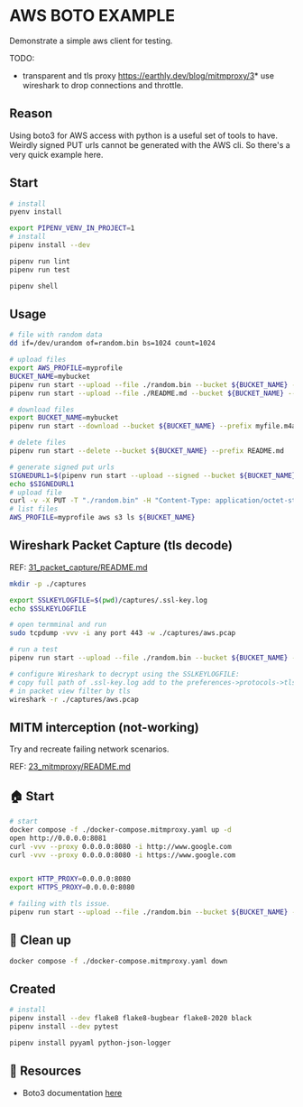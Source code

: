 # AWS BOTO EXAMPLE

Demonstrate a simple aws client for testing.  

TODO:

* transparent and tls proxy https://earthly.dev/blog/mitmproxy/3* use wireshark to drop connections and throttle.

## Reason

Using boto3 for AWS access with python is a useful set of tools to have.  
Weirdly signed PUT urls cannot be generated with the AWS cli.  So there's a very quick example here.  

## Start

```sh
# install
pyenv install

export PIPENV_VENV_IN_PROJECT=1
# install
pipenv install --dev

pipenv run lint
pipenv run test

pipenv shell
```

## Usage

```sh
# file with random data
dd if=/dev/urandom of=random.bin bs=1024 count=1024

# upload files
export AWS_PROFILE=myprofile
BUCKET_NAME=mybucket
pipenv run start --upload --file ./random.bin --bucket ${BUCKET_NAME} --prefix random.bin            
pipenv run start --upload --file ./README.md --bucket ${BUCKET_NAME} --prefix README.md 

# download files
export BUCKET_NAME=mybucket
pipenv run start --download --bucket ${BUCKET_NAME} --prefix myfile.m4a --file ./myfile.m4a      

# delete files
pipenv run start --delete --bucket ${BUCKET_NAME} --prefix README.md

# generate signed put urls 
SIGNEDURL1=$(pipenv run start --upload --signed --bucket ${BUCKET_NAME} --prefix random4.bin | jq -r -s '.[].url' | grep https --color=no)
echo $SIGNEDURL1
# upload file
curl -v -X PUT -T "./random.bin" -H "Content-Type: application/octet-stream" $SIGNEDURL1
# list files
AWS_PROFILE=myprofile aws s3 ls ${BUCKET_NAME}
```

## Wireshark Packet Capture (tls decode)

REF: [31_packet_capture/README.md](https://github.com/chrisguest75/sysadmin_examples/blob/master/31_packet_capture/README.md)  

```sh
mkdir -p ./captures

export SSLKEYLOGFILE=$(pwd)/captures/.ssl-key.log
echo $SSLKEYLOGFILE

# open termminal and run 
sudo tcpdump -vvv -i any port 443 -w ./captures/aws.pcap

# run a test
pipenv run start --upload --file ./random.bin --bucket ${BUCKET_NAME} --prefix random.bin

# configure Wireshark to decrypt using the SSLKEYLOGFILE:  
# copy full path of .ssl-key.log add to the preferences->protocols->tls->pre-master-secret-log-filename
# in packet view filter by tls
wireshark -r ./captures/aws.pcap
```

## MITM interception (not-working)

Try and recreate failing network scenarios.  

REF: [23_mitmproxy/README.md](https://github.com/chrisguest75/sysadmin_examples/blob/master/23_mitmproxy/README.md)  

## 🏠 Start

```sh
# start 
docker compose -f ./docker-compose.mitmproxy.yaml up -d
open http://0.0.0.0:8081    
curl -vvv --proxy 0.0.0.0:8080 -i http://www.google.com
curl -vvv --proxy 0.0.0.0:8080 -i https://www.google.com


export HTTP_PROXY=0.0.0.0:8080
export HTTPS_PROXY=0.0.0.0:8080

# failing with tls issue.
pipenv run start --upload --file ./random.bin --bucket ${BUCKET_NAME} --prefix random.bin            
```

## 🧼 Clean up

```sh
docker compose -f ./docker-compose.mitmproxy.yaml down
```

## Created

```sh
# install
pipenv install --dev flake8 flake8-bugbear flake8-2020 black
pipenv install --dev pytest 

pipenv install pyyaml python-json-logger
```

## 👀 Resources

* Boto3 documentation [here](https://boto3.amazonaws.com/v1/documentation/api/latest/index.html)  

